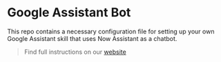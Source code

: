 # Google Assistant Bot
This repo contains a necessary configuration file for setting up your own Google Assistant skill that uses Now Assistant as a chatbot.

> Find full instructions on our [website](https://www.adenin.com/docs/integrations/google-assistant-bot/)
